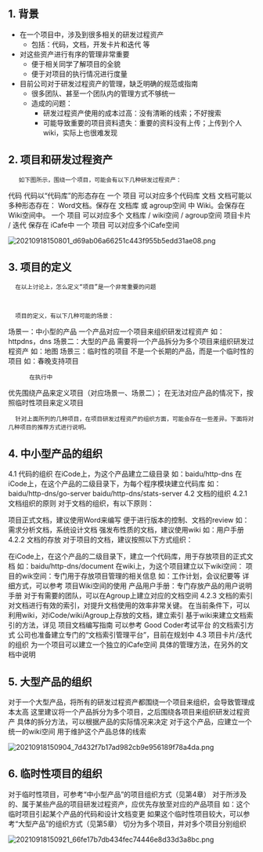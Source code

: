 ## 1. 背景
- 在一个项目中，涉及到很多相关的研发过程资产
    - 包括：代码，文档，开发卡片和迭代 等
- 对这些资产进行有序的管理非常重要
    - 便于相关同学了解项目的全貌
    - 便于对项目的执行情况进行度量
- 目前公司对于研发过程资产的管理，缺乏明确的规范或指南
    - 很多团队、甚至一个团队内的管理方式不够统一
    - 造成的问题：
        - 研发过程资产使用的成本过高：没有清晰的线索；不好搜索
        - 可能导致重要的项目资料遗失：重要的资料没有上传；上传到个人wiki，实际上也很难发现
## 2. 项目和研发过程资产
       如下图所示，围绕一个项目，可能会有以下几种研发过程资产：

代码
代码以“代码库”的形态存在
一个 项目 可以对应多个代码库
文档
文档可能以多种形态存在：
Word文档。保存在 文档库 或 agroup空间 中
Wiki。会保存在Wiki空间中。
一个 项目 可以对应多个 文档库 / wiki空间 / agroup空间
项目卡片 / 迭代
保存在 iCafe中
一个 项目 可以对应多个iCafe空间

![20210918150801_d69ab06a66251c443f955b5edd31ae08.png](https://zjj-1307432767.cos.ap-shanghai.myqcloud.com/20210918150801_d69ab06a66251c443f955b5edd31ae08.png?q-sign-algorithm=sha1&q-ak=AKIDvgBQO5VeWZMs74l8G7gyzjCPL1RbU5PU&q-sign-time=1631948881;1663484881&q-key-time=1631948881;1663484881&q-header-list=&q-url-param-list=&q-signature=1c6e40c04ab20382b9218bbd96e72a4213910144)

## 3. 项目的定义
      在以上讨论上，怎么定义“项目”是一个非常重要的问题



      项目的定义，有以下几种可能的场景：

场景一：中小型的产品
一个产品对应一个项目来组织研发过程资产
如：httpdns，dns
场景二：大型的产品
需要将一个产品拆分为多个项目来组织研发过程资产
如：地图
场景三：临时性的项目
不是一个长期的产品，而是一个临时性的项目
如：春晚支持项目


          在执行中

优先围绕产品来定义项目（对应场景一、场景二）；
在无法对应产品的情况下，按照临时性项目来定义项目


      针对上面所列的几种项目，在项目研发过程资产的组织方面，可能会存在一些差异。下面将对几种项目的推荐方式进行说明。

## 4. 中小型产品的组织
4.1 代码的组织
在iCode上，为这个产品建立二级目录
 如：baidu/http-dns
在iCode上，在这个产品的二级目录下，为每个程序模块建立代码库
如：
baidu/http-dns/go-server
baidu/http-dns/stats-server
4.2 文档的组织
4.2.1 文档组织的原则
       对于文档的组织，有以下原则：

项目正式文档，建议使用Word来编写
便于进行版本的控制、文档的review
如：需求分析文档，系统设计文档
强发布性质的文档，建议使用wiki
如：用户手册
4.2.2 文档的存放
       对于项目的文档，建议按照以下方式组织：

在iCode上，在这个产品的二级目录下，建立一个代码库，用于存放项目的正式文档
如：baidu/http-dns/document
在wiki上，为这个项目建立以下wiki空间：
项目的wik空间：专门用于存放项目管理的相关信息
如：工作计划，会议纪要等
详细方式，可以参考 项目Wiki空间的使用
产品用户手册：专门存放产品的用户说明手册
对于有需要的团队，可以在Agroup上建立对应的文档空间
4.2.3 文档的索引
对文档进行有效的索引，对提升文档使用的效率非常关键。
在当前条件下，可以利用wiki，对iCode/wiki/Agroup上存放的文档，建立索引
基于wiki来建立文档索引的方法，详见 项目文档编写指南
可以参考 Good Coder考试平台 的文档索引方式
公司也准备建立专门的“文档索引管理平台”，目前在规划中
4.3 项目卡片/迭代的组织
为一个项目可以建立一个独立的iCafe空间
具体的管理方法，在另外的文档中说明
## 5. 大型产品的组织


对于一个大型产品，将所有的研发过程资产都围绕一个项目来组织，会导致管理成本太高
这里建议将一个产品拆分为多个项目，之后围绕各项目来组织研发过程资产
具体的拆分方法，可以根据产品的实际情况来决定
对于这个产品，应建立一个统一的wiki空间
用于维护这个产品总体的线索

![20210918150904_7d432f7b17ad982cb9e956189f78a4da.png](https://zjj-1307432767.cos.ap-shanghai.myqcloud.com/20210918150904_7d432f7b17ad982cb9e956189f78a4da.png?q-sign-algorithm=sha1&q-ak=AKIDvgBQO5VeWZMs74l8G7gyzjCPL1RbU5PU&q-sign-time=1631948944;1663484944&q-key-time=1631948944;1663484944&q-header-list=&q-url-param-list=&q-signature=b13bfa4c470ec6aa66d96be3d0ce5985174406a6)
## 6. 临时性项目的组织




对于临时性项目，可参考“中小型产品”的项目组织方式（见第4章）
对于所涉及的、属于某些产品的项目研发过程资产，应优先存放至对应的产品项目
如：这个临时项目引起某个产品的代码和设计文档变更
如果这个临时性项目较大，可以参考“大型产品”的组织方式（见第5章）
切分为多个项目，并对多个项目分别组织

![20210918150921_66fe17b7db434fec74446e8d33d3a8bc.png](https://zjj-1307432767.cos.ap-shanghai.myqcloud.com/20210918150921_66fe17b7db434fec74446e8d33d3a8bc.png?q-sign-algorithm=sha1&q-ak=AKIDvgBQO5VeWZMs74l8G7gyzjCPL1RbU5PU&q-sign-time=1631948961;1663484961&q-key-time=1631948961;1663484961&q-header-list=&q-url-param-list=&q-signature=661960643ff8e35baf3b26b19953efb8b27b42c7)